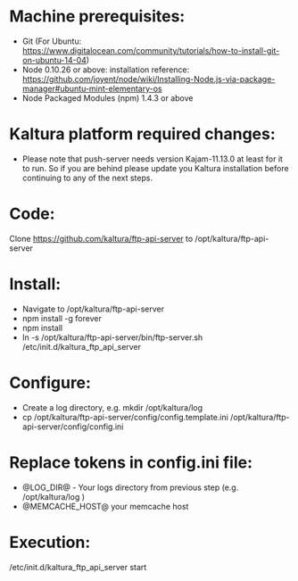 Machine prerequisites:
=======================

- Git (For Ubuntu: https://www.digitalocean.com/community/tutorials/how-to-install-git-on-ubuntu-14-04)
- Node 0.10.26 or above: installation reference: https://github.com/joyent/node/wiki/Installing-Node.js-via-package-manager#ubuntu-mint-elementary-os
- Node Packaged Modules (npm) 1.4.3 or above

Kaltura platform required changes:
=======================
- Please note that push-server needs version Kajam-11.13.0 at least for it to run. So if you are behind please update you Kaltura installation before continuing to any of the next steps.

Code:
=======================
Clone https://github.com/kaltura/ftp-api-server to /opt/kaltura/ftp-api-server

Install:
=======================
- Navigate to /opt/kaltura/ftp-api-server
- npm install -g forever
- npm install
- ln -s /opt/kaltura/ftp-api-server/bin/ftp-server.sh /etc/init.d/kaltura_ftp_api_server

Configure:
=======================
- Create a log directory, e.g. mkdir /opt/kaltura/log
- cp /opt/kaltura/ftp-api-server/config/config.template.ini /opt/kaltura/ftp-api-server/config/config.ini

Replace tokens in config.ini file:
=======================
- @LOG_DIR@ - Your logs directory from previous step (e.g. /opt/kaltura/log )
- @MEMCACHE_HOST@ your memcache host

Execution:
=======================
/etc/init.d/kaltura_ftp_api_server start
